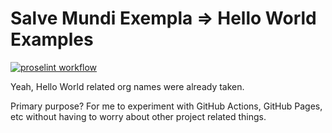 # Salve Mundi Exempla => Hello World Examples

[![proselint workflow](https://github.com/salve-mundi-exempla/.github/actions/workflows/proselint.yml/badge.svg?branch=main)](https://github.com/salve-mundi-exempla/.github/actions/workflows/proselint.yml)

Yeah, Hello World related org names were already taken.

Primary purpose? For me to experiment with GitHub Actions, GitHub Pages, etc without having to worry about other project related things.
